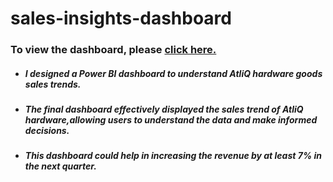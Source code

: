 # sales-insights-dashboard

### To view the dashboard, please [click here.](https://app.powerbi.com/view?r=eyJrIjoiMjBlZGY5YjMtOGJiYS00MjI5LWE0YTAtMDllYzExMTQ3ZDQyIiwidCI6ImE5ZGQ1OTEwLTZmMTktNDk5My04OGUyLWI0ZGMyZmQyZjhmYSJ9)

* ##### I designed a Power BI dashboard to understand AtliQ hardware goods sales trends.
* ##### The final dashboard effectively displayed the sales trend of AtliQ hardware,allowing users to understand the data and make informed decisions.
* ##### This dashboard could help in increasing the revenue by at least 7% in the next quarter.
